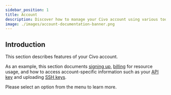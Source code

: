 ```yaml
---
sidebar_position: 1
title: Account
description: Discover how to manage your Civo account using various tools, including signing up, billing, and accessing account-specific information like API and SSH keys.
image: ./images/account-documentation-banner.png
---
```


<head>
  <title>Overview of Civo Account Features | Civo Documentation</title>
</head>

## Introduction

This section describes features of your Civo account.

As an example, this section documents [signing up](signing-up.md), [billing](billing.md) for resource usage, and how to access account-specific information such as your [API key](api-keys.md) and uploading [SSH keys](ssh-keys.md).

Please select an option from the menu to learn more.
